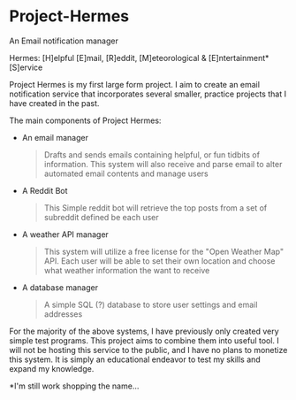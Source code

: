 # Project-Hermes
An Email notification manager

Hermes: [H]elpful [E]mail, [R]eddit, [M]eteorological & [E]ntertainment* [S]ervice

Project Hermes is my first large form project. I aim to create an email notification service that incorporates several smaller, 
practice projects that I have created in the past. 

The main components of Project Hermes:
  * An email manager
    > Drafts and sends emails containing helpful, or fun tidbits of information.
    > This system will also receive and parse email to alter automated email contents and manage users
  * A Reddit Bot
    > This Simple reddit bot will retrieve the top posts from a set of subreddit defined be each user
  * A weather API manager
    > This system will utilize a free license for the "Open Weather Map" API.
    > Each user will be able to set their own location and choose what weather information the want to receive
  * A database manager
    > A simple SQL (?) database to store user settings and email addresses

For the majority of the above systems, I have previously only created very simple test programs. This project aims to combine 
them into useful tool. I will not be hosting this service to the public, and I have no plans to monetize this system.
It is simply an educational endeavor to test my skills and expand my knowledge. 




*I'm still work shopping the name...

